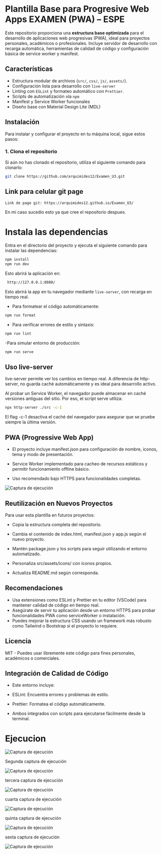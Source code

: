 # **Plantilla Base para Progresive Web Apps EXAMEN (PWA) – ESPE**

Este repositorio proporciona una **estructura base optimizada** para el desarrollo de aplicaciones web progresivas (PWA), ideal para proyectos personales, académicos o profesionales. Incluye servidor de desarrollo con recarga automática, herramientas de calidad de código y configuración básica de service worker y manifest.

## **Características**

- Estructura modular de archivos (`src/`, `css/`, `js/`, `assets/`).
- Configuración lista para desarrollo con `live-server`
- Linting con `ESLint` y formateo automático con `Prettier`.
- Scripts de automatización vía `npm`
- Manifest y Service Worker funcionales
- Diseño base con Material Design Lite (MDL)


## **Instalación**

Para instalar y configurar el proyecto en tu máquina local, sigue estos pasos:

### **1. Clona el repositorio**

Si aún no has clonado el repositorio, utiliza el siguiente comando para clonarlo:

```bash
git clone https://github.com/arquimides12/Examen_U3.git 
```
## Link para celular git page 
```bash
Link de page git: https://arquimides12.github.io/Examen_U3/ 
```
En mi caso sucedio esto ya que cree el repositorio despues.

# Instala las dependencias
Entra en el directorio del proyecto y ejecuta el siguiente comando para instalar las dependencias:

```bash
npm install
npm run dev
```

Esto abrirá la aplicación en: 
```bash
 http://127.0.0.1:8080/
``` 
Esto abrirá la app en tu navegador mediante `live-server`, con recarga en tiempo real.

- Para formatear el código automáticamente:

```bash
npm run format
``` 
- Para verificar errores de estilo y sintaxis: 

```bash
npm run lint
``` 
-Para simular entorno de producción:

```bash
npm run serve
``` 
## Uso live-server

live-server permite ver los cambios en tiempo real. A diferencia de http-server, no guarda caché automáticamente y es ideal para desarrollo activo.

Al probar un Service Worker, el navegador puede almacenar en caché versiones antiguas del sitio. Por eso, el script serve utiliza: 

```bash
npx http-server ./src -c-1
``` 
El flag -c-1 desactiva el caché del navegador para asegurar que se pruebe siempre la última versión.

## PWA (Progressive Web App)
- El proyecto incluye manifest.json para configuración de nombre, iconos, tema y modo de presentación.

- Service Worker implementado para cacheo de recursos estáticos y permitir funcionamiento offline básico.

- Uso recomendado bajo HTTPS para funcionalidades completas.

![Captura de ejecución](img/estru.png)


## Reutilización en Nuevos Proyectos

Para usar esta plantilla en futuros proyectos:

- Copia la estructura completa del repositorio.

- Cambia el contenido de index.html, manifest.json y app.js según el nuevo proyecto.

- Mantén package.json y los scripts para seguir utilizando el entorno automatizado.

- Personaliza src/assets/icons/ con íconos propios.

- Actualiza README.md según corresponda.

## Recomendaciones 
-  Usa extensiones como ESLint y Prettier en tu editor (VSCode) para mantener calidad de código en tiempo real.
- Asegúrate de servir tu aplicación desde un entorno HTTPS para probar funcionalidades PWA como serviceWorker o instalación.
- Puedes mejorar la estructura CSS usando un framework más robusto como Tailwind o Bootstrap si el proyecto lo requiere.

## Licencia 

MIT - Puedes usar libremente este código para fines personales, académicos o comerciales.

## Integración de Calidad de Código

- Este entorno incluye:

- ESLint: Encuentra errores y problemas de estilo.

- Prettier: Formatea el código automáticamente.

- Ambos integrados con scripts para ejecutarse fácilmente desde la terminal.


# Ejecucion 

![Captura de ejecución](img/ejem.png)

Segunda captura de ejecución 

![Captura de ejecución](img/eje2.png)

tercera captura de ejecución 

![Captura de ejecución](img/eje3.png)

cuarta captura de ejecución 

![Captura de ejecución](img/eje4.png)

quinta captura de ejecución 

![Captura de ejecución](img/eje5.png)

sexta captura de ejecución 

![Captura de ejecución](img/eje6.png)












